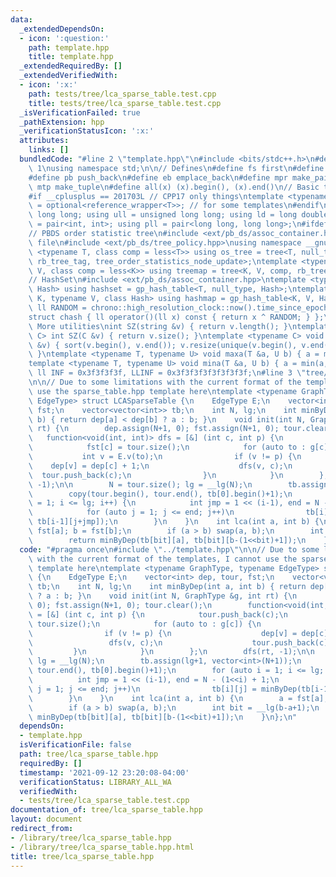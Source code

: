 ```yaml
---
data:
  _extendedDependsOn:
  - icon: ':question:'
    path: template.hpp
    title: template.hpp
  _extendedRequiredBy: []
  _extendedVerifiedWith:
  - icon: ':x:'
    path: tests/tree/lca_sparse_table.test.cpp
    title: tests/tree/lca_sparse_table.test.cpp
  _isVerificationFailed: true
  _pathExtension: hpp
  _verificationStatusIcon: ':x:'
  attributes:
    links: []
  bundledCode: "#line 2 \"template.hpp\"\n#include <bits/stdc++.h>\n#define DEBUG\
    \ 1\nusing namespace std;\n\n// Defines\n#define fs first\n#define sn second\n\
    #define pb push_back\n#define eb emplace_back\n#define mpr make_pair\n#define\
    \ mtp make_tuple\n#define all(x) (x).begin(), (x).end()\n// Basic type definitions\n\
    #if __cplusplus == 201703L // CPP17 only things\ntemplate <typename T> using opt_ref\
    \ = optional<reference_wrapper<T>>; // for some templates\n#endif\nusing ll =\
    \ long long; using ull = unsigned long long; using ld = long double;\nusing pii\
    \ = pair<int, int>; using pll = pair<long long, long long>;\n#ifdef __GNUG__\n\
    // PBDS order statistic tree\n#include <ext/pb_ds/assoc_container.hpp> // Common\
    \ file\n#include <ext/pb_ds/tree_policy.hpp>\nusing namespace __gnu_pbds;\ntemplate\
    \ <typename T, class comp = less<T>> using os_tree = tree<T, null_type, comp,\
    \ rb_tree_tag, tree_order_statistics_node_update>;\ntemplate <typename K, typename\
    \ V, class comp = less<K>> using treemap = tree<K, V, comp, rb_tree_tag, tree_order_statistics_node_update>;\n\
    // HashSet\n#include <ext/pb_ds/assoc_container.hpp>\ntemplate <typename T, class\
    \ Hash> using hashset = gp_hash_table<T, null_type, Hash>;\ntemplate <typename\
    \ K, typename V, class Hash> using hashmap = gp_hash_table<K, V, Hash>;\nconst\
    \ ll RANDOM = chrono::high_resolution_clock::now().time_since_epoch().count();\n\
    struct chash { ll operator()(ll x) const { return x ^ RANDOM; } };\n#endif\n//\
    \ More utilities\nint SZ(string &v) { return v.length(); }\ntemplate <typename\
    \ C> int SZ(C &v) { return v.size(); }\ntemplate <typename C> void UNIQUE(vector<C>\
    \ &v) { sort(v.begin(), v.end()); v.resize(unique(v.begin(), v.end()) - v.begin());\
    \ }\ntemplate <typename T, typename U> void maxa(T &a, U b) { a = max(a, b); }\n\
    template <typename T, typename U> void mina(T &a, U b) { a = min(a, b); }\nconst\
    \ ll INF = 0x3f3f3f3f, LLINF = 0x3f3f3f3f3f3f3f3f;\n#line 3 \"tree/lca_sparse_table.hpp\"\
    \n\n// Due to some limitations with the current format of the templates, I cannot\
    \ use the sparse_table.hpp template here\ntemplate <typename GraphType, typename\
    \ EdgeType> struct LCASparseTable {\n    EdgeType E;\n    vector<int> dep, tour,\
    \ fst;\n    vector<vector<int>> tb;\n    int N, lg;\n    int minByDep(int a, int\
    \ b) { return dep[a] < dep[b] ? a : b; }\n    void init(int N, GraphType &g, int\
    \ rt) {\n        dep.assign(N+1, 0); fst.assign(N+1, 0); tour.clear();\n     \
    \   function<void(int, int)> dfs = [&] (int c, int p) {\n            tour.push_back(c);\n\
    \            fst[c] = tour.size();\n            for (auto to : g[c]) {\n     \
    \           int v = E.v(to);\n                if (v != p) {\n                \
    \    dep[v] = dep[c] + 1;\n                    dfs(v, c);\n                  \
    \  tour.push_back(c);\n                }\n            }\n        };\n        dfs(rt,\
    \ -1);\n\n        N = tour.size(); lg = __lg(N);\n        tb.assign(lg+1, vector<int>(N+1));\n\
    \        copy(tour.begin(), tour.end(), tb[0].begin()+1);\n        for (auto i\
    \ = 1; i <= lg; i++) {\n            int jmp = 1 << (i-1), end = N - (1<<i) + 1;\n\
    \            for (auto j = 1; j <= end; j++)\n                tb[i][j] = minByDep(tb[i-1][j],\
    \ tb[i-1][j+jmp]);\n        }\n    }\n    int lca(int a, int b) {\n        a =\
    \ fst[a]; b = fst[b];\n        if (a > b) swap(a, b);\n        int bit = __lg(b-a+1);\n\
    \        return minByDep(tb[bit][a], tb[bit][b-(1<<bit)+1]);\n    }\n};\n"
  code: "#pragma once\n#include \"../template.hpp\"\n\n// Due to some limitations\
    \ with the current format of the templates, I cannot use the sparse_table.hpp\
    \ template here\ntemplate <typename GraphType, typename EdgeType> struct LCASparseTable\
    \ {\n    EdgeType E;\n    vector<int> dep, tour, fst;\n    vector<vector<int>>\
    \ tb;\n    int N, lg;\n    int minByDep(int a, int b) { return dep[a] < dep[b]\
    \ ? a : b; }\n    void init(int N, GraphType &g, int rt) {\n        dep.assign(N+1,\
    \ 0); fst.assign(N+1, 0); tour.clear();\n        function<void(int, int)> dfs\
    \ = [&] (int c, int p) {\n            tour.push_back(c);\n            fst[c] =\
    \ tour.size();\n            for (auto to : g[c]) {\n                int v = E.v(to);\n\
    \                if (v != p) {\n                    dep[v] = dep[c] + 1;\n   \
    \                 dfs(v, c);\n                    tour.push_back(c);\n       \
    \         }\n            }\n        };\n        dfs(rt, -1);\n\n        N = tour.size();\
    \ lg = __lg(N);\n        tb.assign(lg+1, vector<int>(N+1));\n        copy(tour.begin(),\
    \ tour.end(), tb[0].begin()+1);\n        for (auto i = 1; i <= lg; i++) {\n  \
    \          int jmp = 1 << (i-1), end = N - (1<<i) + 1;\n            for (auto\
    \ j = 1; j <= end; j++)\n                tb[i][j] = minByDep(tb[i-1][j], tb[i-1][j+jmp]);\n\
    \        }\n    }\n    int lca(int a, int b) {\n        a = fst[a]; b = fst[b];\n\
    \        if (a > b) swap(a, b);\n        int bit = __lg(b-a+1);\n        return\
    \ minByDep(tb[bit][a], tb[bit][b-(1<<bit)+1]);\n    }\n};\n"
  dependsOn:
  - template.hpp
  isVerificationFile: false
  path: tree/lca_sparse_table.hpp
  requiredBy: []
  timestamp: '2021-09-12 23:20:08-04:00'
  verificationStatus: LIBRARY_ALL_WA
  verifiedWith:
  - tests/tree/lca_sparse_table.test.cpp
documentation_of: tree/lca_sparse_table.hpp
layout: document
redirect_from:
- /library/tree/lca_sparse_table.hpp
- /library/tree/lca_sparse_table.hpp.html
title: tree/lca_sparse_table.hpp
---
```

